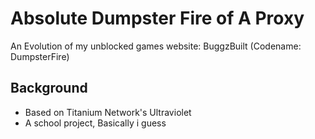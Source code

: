 # Absolute Dumpster Fire of A Proxy
An Evolution of my unblocked games website: BuggzBuilt (Codename: DumpsterFire)

## Background
- Based on Titanium Network's Ultraviolet
- A school project, Basically i guess